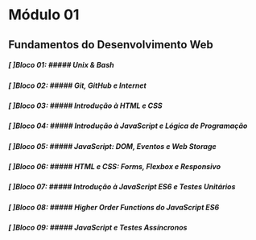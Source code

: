 # Módulo 01

## Fundamentos do Desenvolvimento Web 

##### [ ]Bloco 01: ##### Unix & Bash

##### [ ]Bloco 02: ##### Git, GitHub e Internet

##### [ ]Bloco 03: ##### Introdução à HTML e CSS

##### [ ]Bloco 04: ##### Introdução à JavaScript e Lógica de Programação

##### [ ]Bloco 05: ##### JavaScript: DOM, Eventos e Web Storage

##### [ ]Bloco 06: ##### HTML e CSS: Forms, Flexbox e Responsivo

##### [ ]Bloco 07: ##### Introdução à JavaScript ES6 e Testes Unitários

##### [ ]Bloco 08: ##### Higher Order Functions do JavaScript ES6

##### [ ]Bloco 09: ##### JavaScript e Testes Assíncronos